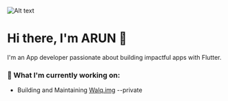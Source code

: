 ![Alt text](https://i.giphy.com/media/v1.Y2lkPTc5MGI3NjExODB6eXVnbGx3bWZ0cGs4cWdrdnI4MWxnczQ4MG9laTR6aHU2c211YSZlcD12MV9pbnRlcm5hbF9naWZfYnlfaWQmY3Q9Zw/xT0BKpqAaJczduXXJ6/giphy.gif)


# Hi there, I'm ARUN 👋

I'm an App developer passionate about building impactful apps with Flutter.

### 🔭 What I'm currently working on:
- Building and Maintaining [Walq.img](https://github.com/Aruncp47/sampleapptwo) --private
  

<!--
**Aruncp47/Aruncp47** is a ✨ _special_ ✨ repository because its `README.md` (this file) appears on your GitHub profile.

Here are some ideas to get you started:

- 🔭 I’m currently working on ...
- 🌱 I’m currently learning ...
- 👯 I’m looking to collaborate on ...
- 🤔 I’m looking for help with ...
- 💬 Ask me about ...
- 📫 How to reach me: ...
- 😄 Pronouns: ...
- ⚡ Fun fact: ...
-->
